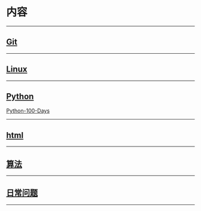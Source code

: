 # 内容
***
## [Git](https://github.com/letianpai5/study_content/tree/main/Git_content)
***

## [Linux](https://github.com/letianpai5/study_content/tree/main/Linux)
***

## [Python](https://github.com/letianpai5/study_content/tree/main/Python_study)


[Python-100-Days](https://github.com/jackfrued/Python-100-Days)
***


## [html](https://github.com/letianpai5/study_content/tree/main/html_test)
***


## [算法](https://github.com/letianpai5/study_content/tree/main/%E7%AE%97%E6%B3%95)
***

## [日常问题](https://github.com/letianpai5/study_content/blob/main/%E6%97%A5%E5%B8%B8%E9%97%AE%E9%A2%98.md)
***
